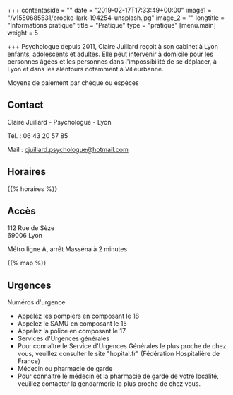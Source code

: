 +++
contentaside = ""
date = "2019-02-17T17:33:49+00:00"
image1 = "/v1550685531/brooke-lark-194254-unsplash.jpg"
image_2 = ""
longtitle = "Informations pratique"
title = "Pratique"
type = "pratique"
[menu.main]
weight = 5

+++
Psychologue depuis 2011, Claire Juillard reçoit à son cabinet à Lyon enfants, adolescents et adultes. Elle peut intervenir à domicile pour les personnes âgées et les personnes dans l'impossibilité de se déplacer, à Lyon et dans les alentours notamment à Villeurbanne.

Moyens de paiement par chèque ou espèces

## Contact

Claire Juillard - Psychologue - Lyon

Tél. : 06 43 20 57 85

Mail : cjuillard.psychologue@hotmail.com

## Horaires

{{% horaires %}}

## Accès

112 Rue de Sèze  
69006 Lyon

Métro ligne A, arrêt Masséna à 2 minutes

{{% map %}}

## Urgences

Numéros d'urgence

* Appelez les pompiers en composant le 18
* Appelez le SAMU en composant le 15
* Appelez la police en composant le 17
* Services d'Urgences générales
* Pour connaître le Service d'Urgences Générales le plus proche de chez vous, veuillez consulter le site "hopital.fr" (Fédération Hospitalière de France)
* Médecin ou pharmacie de garde
* Pour connaître le médecin et la pharmacie de garde de votre localité, veuillez contacter la gendarmerie la plus proche de chez vous.